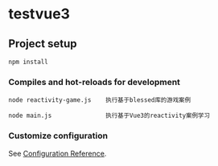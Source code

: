 # testvue3

## Project setup
```
npm install
```

### Compiles and hot-reloads for development
```
node reactivity-game.js    执行基于blessed库的游戏案例

node main.js               执行基于Vue3的reactivity案例学习

```

### Customize configuration
See [Configuration Reference](https://cli.vuejs.org/config/).
